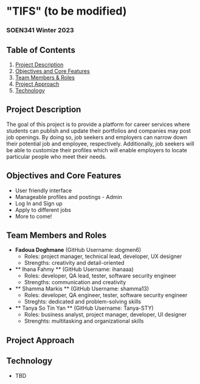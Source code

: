 # "TIFS" (to be modified)
### SOEN341 Winter 2023

## Table of Contents
1. [Project Description](#project-description)
2. [Objectives and Core Features](#objectives-and-core-features)
3. [Team Members & Roles](#team-members-and-roles)
4. [Project Approach](#project-approach)
5. [Technology](#technology)

## Project Description
The goal of this project is to provide a platform for career services where students can publish and update their portfolios and companies may post job openings. By doing so, job seekers and employers can narrow down their potential job and employee, respectively. Additionally, job seekers will be able to customize their profiles which will enable employers to locate particular people who meet their needs.   

## Objectives and Core Features
* User friendly interface
* Manageable profiles and postings - Admin
* Log In and Sign up
* Apply to different jobs 
* More to come!

## Team Members and Roles
* **Fadoua Doghmane** (GitHub Username: dogmen6)
  * Roles: project manager, technical lead, developer, UX designer
  * Strengths: creativity and detail-oriented
* ** Ihana Fahmy ** (GitHub Username: ihanaaa)
  * Roles: developer, QA lead, tester, software security engineer
  * Strengths: communication and creativity
* ** Shamma Markis ** (GitHub Username: shamma13)
  * Roles: developer, QA engineer, tester, software security engineer
  * Streghts: dedicated and problem-solving skills
* ** Tanya So Tin Yan ** (GitHub Username: Tanya-STY)
  * Roles: business analyst, project manager, developer, UI designer
  * Strenghts: multitasking and organizational skills


## Project Approach

## Technology
* TBD
